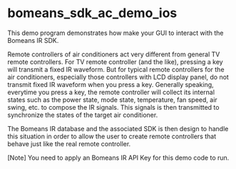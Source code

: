 # bomeans_sdk_ac_demo_ios

This demo program demonstrates how make your GUI to interact with the Bomeans IR SDK.

Remote controllers of air conditioners act very different from general TV remote controllers. For TV remote controller (and the like), pressing a key will transmit a fixed IR waveform. But for typical remote controllers for the air conditioners, especially those controllers with LCD display panel, do not transmit fixed IR waveform when you press a key. Generally speaking, everytime you press a key, the remote controller will collect its internal states such as the power state, mode state, temperature, fan speed, air swing, etc. to compose the IR signals. This signals is then transmitted to synchronize the states of the target air conditioner.

The Bomeans IR database and the associated SDK is then design to handle this situation in order to allow the user to create remote controllers that behave just like the real remote controller.

[Note] You need to apply an Bomeans IR API Key for this demo code to run.
